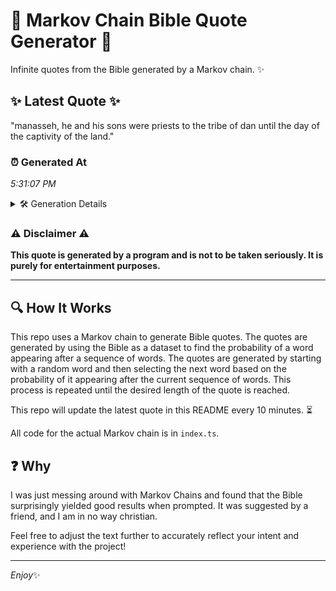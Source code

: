 # 📖 Markov Chain Bible Quote Generator 📖

Infinite quotes from the Bible generated by a Markov chain. ✨

## ✨ Latest Quote ✨
"manasseh, he and his sons were priests to the tribe of dan until the day of the captivity of the land."

### ⏰ Generated At
*5:31:07 PM*

<details>
    <summary>🛠️ Generation Details</summary>
    <p>
        <strong>🌱 Seed:</strong> manasseh,<br>
        <strong>🔄 Iterations:</strong> 20<br>
        <strong>📜 Context History:</strong><br>[ manasseh, ]: he<br>[ manasseh,, he ]: and<br>[ manasseh,, he, and ]: his<br>[ manasseh,, he, and, his ]: sons<br>[ manasseh,, he, and, his, sons ]: were<br>[ manasseh,, he, and, his, sons, were ]: priests<br>[ he, and, his, sons, were, priests ]: to<br>[ and, his, sons, were, priests, to ]: the<br>[ his, sons, were, priests, to, the ]: tribe<br>[ sons, were, priests, to, the, tribe ]: of<br>[ were, priests, to, the, tribe, of ]: dan<br>[ priests, to, the, tribe, of, dan ]: until<br>[ to, the, tribe, of, dan, until ]: the<br>[ the, tribe, of, dan, until, the ]: day<br>[ tribe, of, dan, until, the, day ]: of<br>[ of, dan, until, the, day, of ]: the<br>[ dan, until, the, day, of, the ]: captivity<br>[ until, the, day, of, the, captivity ]: of<br>[ the, day, of, the, captivity, of ]: the<br>[ day, of, the, captivity, of, the ]: land.<br>
    </p>
</details>

### ⚠️ Disclaimer ⚠️
**This quote is generated by a program and is not to be taken seriously. It is purely for entertainment purposes.**

---

## 🔍 How It Works

This repo uses a Markov chain to generate Bible quotes. The quotes are generated by using the Bible as a dataset to find the probability of a word appearing after a sequence of words. The quotes are generated by starting with a random word and then selecting the next word based on the probability of it appearing after the current sequence of words. This process is repeated until the desired length of the quote is reached.

This repo will update the latest quote in this README every 10 minutes. ⏳

All code for the actual Markov chain is in `index.ts`.

## ❓ Why

I was just messing around with Markov Chains and found that the Bible surprisingly yielded good results when prompted. 
It was suggested by a friend, and I am in no way christian.

Feel free to adjust the text further to accurately reflect your intent and experience with the project!

---

*Enjoy*✨
